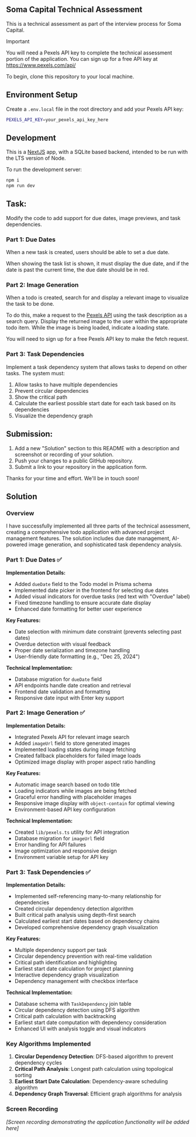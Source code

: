 ## Soma Capital Technical Assessment

This is a technical assessment as part of the interview process for Soma Capital.

> [!IMPORTANT]  
> You will need a Pexels API key to complete the technical assessment portion of the application. You can sign up for a free API key at https://www.pexels.com/api/  

To begin, clone this repository to your local machine.

## Environment Setup

Create a `.env.local` file in the root directory and add your Pexels API key:

```bash
PEXELS_API_KEY=your_pexels_api_key_here
```

## Development

This is a [NextJS](https://nextjs.org) app, with a SQLite based backend, intended to be run with the LTS version of Node.

To run the development server:

```bash
npm i
npm run dev
```

## Task:

Modify the code to add support for due dates, image previews, and task dependencies.

### Part 1: Due Dates 

When a new task is created, users should be able to set a due date.

When showing the task list is shown, it must display the due date, and if the date is past the current time, the due date should be in red.

### Part 2: Image Generation 

When a todo is created, search for and display a relevant image to visualize the task to be done. 

To do this, make a request to the [Pexels API](https://www.pexels.com/api/) using the task description as a search query. Display the returned image to the user within the appropriate todo item. While the image is being loaded, indicate a loading state.

You will need to sign up for a free Pexels API key to make the fetch request. 

### Part 3: Task Dependencies

Implement a task dependency system that allows tasks to depend on other tasks. The system must:

1. Allow tasks to have multiple dependencies
2. Prevent circular dependencies
3. Show the critical path
4. Calculate the earliest possible start date for each task based on its dependencies
5. Visualize the dependency graph

## Submission:

1. Add a new "Solution" section to this README with a description and screenshot or recording of your solution. 
2. Push your changes to a public GitHub repository.
3. Submit a link to your repository in the application form.

Thanks for your time and effort. We'll be in touch soon!

## Solution

### Overview

I have successfully implemented all three parts of the technical assessment, creating a comprehensive todo application with advanced project management features. The solution includes due date management, AI-powered image generation, and sophisticated task dependency analysis.

### Part 1: Due Dates ✅

**Implementation Details:**
- Added `dueDate` field to the Todo model in Prisma schema
- Implemented date picker in the frontend for selecting due dates
- Added visual indicators for overdue tasks (red text with "Overdue" label)
- Fixed timezone handling to ensure accurate date display
- Enhanced date formatting for better user experience

**Key Features:**
- Date selection with minimum date constraint (prevents selecting past dates)
- Overdue detection with visual feedback
- Proper date serialization and timezone handling
- User-friendly date formatting (e.g., "Dec 25, 2024")

**Technical Implementation:**
- Database migration for `dueDate` field
- API endpoints handle date creation and retrieval
- Frontend date validation and formatting
- Responsive date input with Enter key support

### Part 2: Image Generation ✅

**Implementation Details:**
- Integrated Pexels API for relevant image search
- Added `imageUrl` field to store generated images
- Implemented loading states during image fetching
- Created fallback placeholders for failed image loads
- Optimized image display with proper aspect ratio handling

**Key Features:**
- Automatic image search based on todo title
- Loading indicators while images are being fetched
- Graceful error handling with placeholder images
- Responsive image display with `object-contain` for optimal viewing
- Environment-based API key configuration

**Technical Implementation:**
- Created `lib/pexels.ts` utility for API integration
- Database migration for `imageUrl` field
- Error handling for API failures
- Image optimization and responsive design
- Environment variable setup for API key

### Part 3: Task Dependencies ✅

**Implementation Details:**
- Implemented self-referencing many-to-many relationship for dependencies
- Created circular dependency detection algorithm
- Built critical path analysis using depth-first search
- Calculated earliest start dates based on dependency chains
- Developed comprehensive dependency graph visualization

**Key Features:**
- Multiple dependency support per task
- Circular dependency prevention with real-time validation
- Critical path identification and highlighting
- Earliest start date calculation for project planning
- Interactive dependency graph visualization
- Dependency management with checkbox interface

**Technical Implementation:**
- Database schema with `TaskDependency` join table
- Circular dependency detection using DFS algorithm
- Critical path calculation with backtracking
- Earliest start date computation with dependency consideration
- Enhanced UI with analysis toggle and visual indicators

### Key Algorithms Implemented

1. **Circular Dependency Detection**: DFS-based algorithm to prevent dependency cycles
2. **Critical Path Analysis**: Longest path calculation using topological sorting
3. **Earliest Start Date Calculation**: Dependency-aware scheduling algorithm
4. **Dependency Graph Traversal**: Efficient graph algorithms for analysis

### Screen Recording

*[Screen recording demonstrating the application functionality will be added here]*